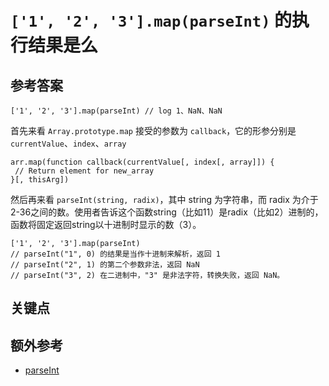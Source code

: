 # `['1', '2', '3'].map(parseInt)` 的执行结果是么

## 参考答案

```es6
['1', '2', '3'].map(parseInt) // log 1、NaN、NaN
```

首先来看 `Array.prototype.map` 接受的参数为 `callback`，它的形参分别是 `currentValue`、`index`、`array`

```es6
arr.map(function callback(currentValue[, index[, array]]) {
 // Return element for new_array
}[, thisArg])
```

然后再来看 `parseInt(string, radix)`，其中 string 为字符串，而 radix 为介于2-36之间的数。使用者告诉这个函数string（比如11）是radix（比如2）进制的，函数将固定返回string以十进制时显示的数（3）。

```es6
['1', '2', '3'].map(parseInt)
// parseInt("1", 0) 的结果是当作十进制来解析，返回 1
// parseInt("2", 1) 的第二个参数非法，返回 NaN
// parseInt("3", 2) 在二进制中，"3" 是非法字符，转换失败，返回 NaN。
```

## 关键点

## 额外参考

* [parseInt](https://developer.mozilla.org/zh-CN/docs/Web/JavaScript/Reference/Global_Objects/parseInt)

<!-- tags: (javascript) -->

<!-- expertise: (0) -->